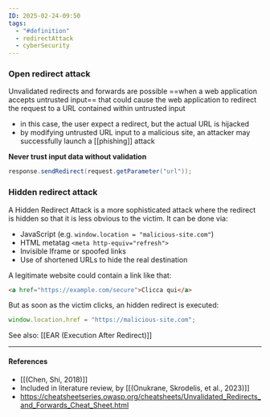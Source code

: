 ```yaml
---
ID: 2025-02-24-09:50
tags:
  - "#definition"
  - redirectAttack
  - cyberSecurity
---
```

### Open redirect attack

Unvalidated redirects and forwards are possible ==when a web application accepts untrusted input== that could cause the web application to redirect the request to a URL contained within untrusted input
- in this case, the user expect a redirect, but the actual URL is hijacked
- by modifying untrusted URL input to a malicious site, an attacker may successfully launch a [[phishing]] attack

**Never trust input data without validation**

```java
response.sendRedirect(request.getParameter("url"));
```

### Hidden redirect attack

A Hidden Redirect Attack is a more sophisticated attack where the redirect is hidden so that it is less obvious to the victim. It can be done via:
- JavaScript (e.g. `window.location = "malicious-site.com"`)
- HTML metatag `<meta http-equiv="refresh">`
- Invisible Iframe or spoofed links
- Use of shortened URLs to hide the real destination

A legitimate website could contain a link like that:

```html
<a href="https://example.com/secure">Clicca qui</a>
```

But as soon as the victim clicks, an hidden redirect is executed:

```javascript
window.location.href = "https://malicious-site.com";
```

See also: [[EAR (Execution After Redirect)]]

---
#### References
- [[(Chen, Shi, 2018)]]
- Included in literature review, by [[(Onukrane, Skrodelis, et al., 2023)]]
- https://cheatsheetseries.owasp.org/cheatsheets/Unvalidated_Redirects_and_Forwards_Cheat_Sheet.html